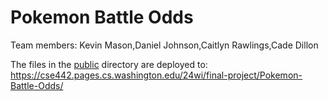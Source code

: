 # Pokemon Battle Odds

Team members:
Kevin Mason,Daniel Johnson,Caitlyn Rawlings,Cade Dillon

The files in the [public](/public_other) directory are deployed to: https://cse442.pages.cs.washington.edu/24wi/final-project/Pokemon-Battle-Odds/
